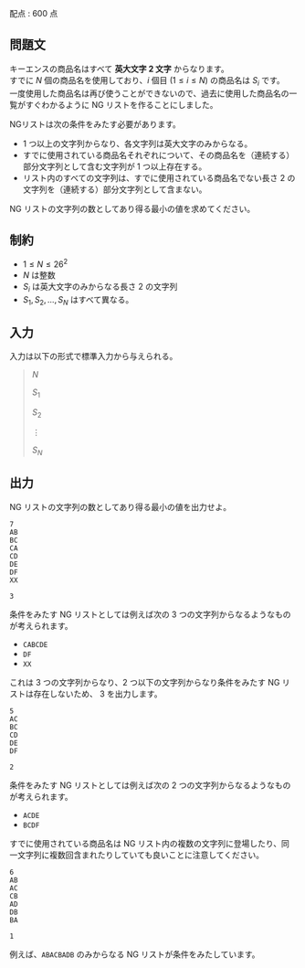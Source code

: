 配点 : $600$ 点

## 問題文

キーエンスの商品名はすべて **英大文字 $2$ 文字** からなります。<br>
すでに $N$ 個の商品名を使用しており、$i$ 個目 $(1\leq i\leq N)$ の商品名は $S_i$ です。<br>
一度使用した商品名は再び使うことができないので、過去に使用した商品名の一覧がすぐわかるように NG リストを作ることにしました。

NGリストは次の条件をみたす必要があります。

- $1$ つ以上の文字列からなり、各文字列は英大文字のみからなる。
- すでに使用されている商品名それぞれについて、その商品名を（連続する）部分文字列として含む文字列が $1$ つ以上存在する。
- リスト内のすべての文字列は、すでに使用されている商品名でない長さ $2$ の文字列を（連続する）部分文字列として含まない。

NG リストの文字列の数としてあり得る最小の値を求めてください。

## 制約

- $1\leq N\leq 26^2$
- $N$ は整数
- $S_i$ は英大文字のみからなる長さ $2$ の文字列
- $S_1,S_2,\ldots,S_N$ はすべて異なる。

## 入力

入力は以下の形式で標準入力から与えられる。

> $N$
> 
> $S_1$
> 
> $S_2$
> 
> $\vdots$
> 
> $S_N$

## 出力

NG リストの文字列の数としてあり得る最小の値を出力せよ。

```input1
7
AB
BC
CA
CD
DE
DF
XX
```

```output1
3
```

条件をみたす NG リストとしては例えば次の $3$ つの文字列からなるようなものが考えられます。

- `CABCDE`
- `DF`
- `XX`

これは $3$ つの文字列からなり、$2$ つ以下の文字列からなり条件をみたす NG リストは存在しないため、 $3$ を出力します。

```input2
5
AC
BC
CD
DE
DF
```

```output2
2
```

条件をみたす NG リストとしては例えば次の $2$ つの文字列からなるようなものが考えられます。

- `ACDE`
- `BCDF`

すでに使用されている商品名は NG リスト内の複数の文字列に登場したり、同一文字列に複数回含まれたりしていても良いことに注意してください。

```input3
6
AB
AC
CB
AD
DB
BA
```

```output3
1
```

例えば、`ABACBADB` のみからなる NG リストが条件をみたしています。